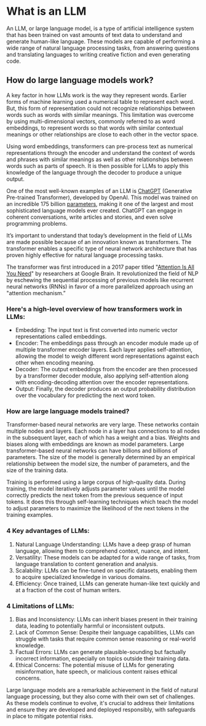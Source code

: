 # What is an LLM

An LLM, or large language model, is a type of artificial intelligence system that has been trained on vast amounts of text data to understand and generate human-like language. These models are capable of performing a wide range of natural language processing tasks, from answering questions and translating languages to writing creative fiction and even generating code.

## **How do large language models work?**

A key factor in how LLMs work is the way they represent words. Earlier forms of machine learning used a numerical table to represent each word. But, this form of representation could not recognize relationships between words such as words with similar meanings. This limitation was overcome by using multi-dimensional vectors, commonly referred to as word embeddings, to represent words so that words with similar contextual meanings or other relationships are close to each other in the vector space.

Using word embeddings, transformers can pre-process text as numerical representations through the encoder and understand the context of words and phrases with similar meanings as well as other relationships between words such as parts of speech. It is then possible for LLMs to apply this knowledge of the language through the decoder to produce a unique output.

One of the most well-known examples of an LLM is [ChatGPT](https://arxiv.org/pdf/2005.14165.pdf) (Generative Pre-trained Transformer), developed by OpenAI. This model was trained on an incredible 175 billion [parameters](https://www.educative.io/answers/what-are-the-parameters-in-chatgpt-3), making it one of the largest and most sophisticated language models ever created. ChatGPT can engage in coherent conversations, write articles and stories, and even solve programming problems.

It’s important to understand that today’s development in the field of LLMs are made possible because of an innovation known as transformers. The transformer enables a specific type of neural network architecture that has proven highly effective for natural language processing tasks.

The transformer was first introduced in a 2017 paper titled "[Attention Is All You Need](https://arxiv.org/abs/1706.03762)" by researchers at Google Brain. It revolutionized the field of NLP by eschewing the sequential processing of previous models like recurrent neural networks (RNNs) in favor of a more parallelized approach using an "attention mechanism.”

### **Here's a high-level overview of how transformers work in LLMs:**

* Embedding: The input text is first converted into numeric vector representations called embeddings.
* Encoder: The embeddings pass through an encoder module made up of multiple transformer encoder layers. Each layer applies self-attention, allowing the model to weigh different word representations against each other when encoding meaning.
* Decoder: The output embeddings from the encoder are then processed by a transformer decoder module, also applying self-attention along with encoding-decoding attention over the encoder representations.
* Output: Finally, the decoder produces an output probability distribution over the vocabulary for predicting the next word token.

### **How are large language models trained?**

Transformer-based neural networks are very large. These networks contain multiple nodes and layers. Each node in a layer has connections to all nodes in the subsequent layer, each of which has a weight and a bias. Weights and biases along with embeddings are known as model parameters. Large transformer-based neural networks can have billions and billions of parameters. The size of the model is generally determined by an empirical relationship between the model size, the number of parameters, and the size of the training data.

Training is performed using a large corpus of high-quality data. During training, the model iteratively adjusts parameter values until the model correctly predicts the next token from the previous sequence of input tokens. It does this through self-learning techniques which teach the model to adjust parameters to maximize the likelihood of the next tokens in the training examples.

### **4 Key advantages of LLMs:**

1. Natural Language Understanding: LLMs have a deep grasp of human language, allowing them to comprehend context, nuance, and intent.
2. Versatility: These models can be adapted for a wide range of tasks, from language translation to content generation and analysis.
3. Scalability: LLMs can be fine-tuned on specific datasets, enabling them to acquire specialized knowledge in various domains.
4. Efficiency: Once trained, LLMs can generate human-like text quickly and at a fraction of the cost of human writers.

### **4 Limitations of LLMs:**

1. Bias and Inconsistency: LLMs can inherit biases present in their training data, leading to potentially harmful or inconsistent outputs.
2. Lack of Common Sense: Despite their language capabilities, LLMs can struggle with tasks that require common sense reasoning or real-world knowledge.
3. Factual Errors: LLMs can generate plausible-sounding but factually incorrect information, especially on topics outside their training data.
4. Ethical Concerns: The potential misuse of LLMs for generating misinformation, hate speech, or malicious content raises ethical concerns.

Large language models are a remarkable achievement in the field of natural language processing, but they also come with their own set of challenges. As these models continue to evolve, it's crucial to address their limitations and ensure they are developed and deployed responsibly, with safeguards in place to mitigate potential risks.
